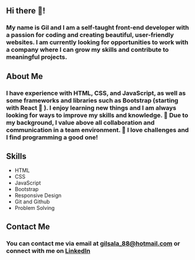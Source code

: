 ## Hi there 👋!
### My name is Gil and I am a self-taught front-end developer with a passion for coding and creating beautiful, user-friendly websites. I am currently looking for opportunities to work with a company where I can grow my skills and contribute to meaningful projects.

## About Me
### I have experience with HTML, CSS, and JavaScript, as well as some frameworks and libraries such as Bootstrap (starting with React 🔭 ). I enjoy learning new things and I am always looking for ways to improve my skills and knowledge. 👯 Due to my background, I value above all collaboration and communication in a team environment. 🌱 I love challenges and I find programming a good one!

## Skills
- HTML
- CSS
- JavaScript
- Bootstrap
- Responsive Design
- Git and Github
- Problem Solving

## Contact Me
### You can contact me via email at gilsala_88@hotmail.com or connect with me on [LinkedIn](www.linkedin.com/in/gil-sala-bordallo-3a6740111)
